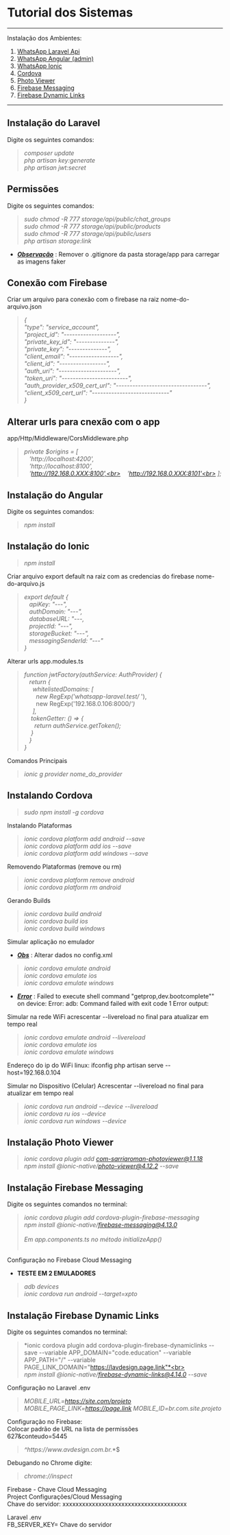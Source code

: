# Tutorial dos Sistemas

*******
Instalação dos Ambientes:

 1. [WhatsApp Laravel Api](#whatsapp-laravel)
 2. [WhatsApp Angular (admin)](#whatsapp-angular)
 3. [WhatsApp Ionic](#whatsapp-ionic)
 4. [Cordova](#cordova)
 5. [Photo Viewer](#photo-viewer)
 6. [Firebase Messaging](#firebase-messaging)
 7. [Firebase Dynamic Links](#firebase-dynamic-links)
 

*******

<div id='whatsapp-laravel'/>

## Instalação do Laravel <br>
Digite os seguintes comandos:

>*composer update<br>
php artisan key:generate<br>
php artisan jwt:secret*

## Permissões <br>
Digite os seguintes comandos:

>*sudo chmod -R 777 storage/api/public/chat_groups <br>
sudo chmod -R 777 storage/api/public/products <br>
sudo chmod -R 777 storage/api/public/users<br>
php artisan storage:link*

* **[*Observação*](#)** : Remover o .gitignore da pasta storage/app para carregar as imagens faker


## Conexão com Firebase <br>
Criar um arquivo para conexão com o firebase  na raiz nome-do-arquivo.json
>*{<br>
    "type": "service_account",<br>
    "project_id": "-------------------",<br>
    "private_key_id": "--------------",<br>
    "private_key": "--------------",<br>
    "client_email": "------------------",<br>
    "client_id": "-----------------",<br>
    "auth_uri": "---------------------",<br>
    "token_uri": "------------------------",<br>
    "auth_provider_x509_cert_url": "---------------------------------",<br>
    "client_x509_cert_url": "----------------------------"<br>
  }*
  
 
## Alterar urls para cnexão com o app <br> 
app/Http/Middleware/CorsMiddleware.php

>*private $origins = [<br>
&nbsp;&nbsp; 'http://localhost:4200',<br>
&nbsp;&nbsp; 'http://localhost:8100',<br>
&nbsp;&nbsp; 'http://192.168.0.XXX:8100',<br>
&nbsp;&nbsp; 'http://192.168.0.XXX:8101'<br>
];*
  

<div id='whatsapp-angular'/>

## Instalação do Angular<br>
Digite os seguintes comandos:

>*npm install*

<div id='whatsapp-ionic'/>


## Instalação do Ionic

>*npm install*

Criar arquivo export default na raiz com as credencias do firebase nome-do-arquivo.js

>*export default {<br>
&nbsp;&nbsp; apiKey: "---",<br>
&nbsp;&nbsp; authDomain: "---",<br>
&nbsp;&nbsp; databaseURL: "---,<br>
&nbsp;&nbsp; projectId: "---",<br>
&nbsp;&nbsp; storageBucket: "---",<br>
&nbsp;&nbsp; messagingSenderId: "---"<br>
}*

Alterar urls app.modules.ts

>*function jwtFactory(authService: AuthProvider) {<br>
&nbsp;&nbsp; return {<br>
&nbsp;&nbsp;&nbsp;&nbsp; whitelistedDomains: [ <br>
&nbsp;&nbsp;&nbsp;&nbsp;&nbsp;&nbsp; new RegExp('whatsapp-laravel.test/*
>'),<br>
&nbsp;&nbsp;&nbsp;&nbsp;&nbsp;&nbsp; new RegExp('192.168.0.106:8000/*')<br>
&nbsp;&nbsp;&nbsp;&nbsp; ],<br>
&nbsp;&nbsp;&nbsp;  tokenGetter: () => {<br>
&nbsp;&nbsp;&nbsp;&nbsp;&nbsp;  return authService.getToken();<br>
&nbsp;&nbsp;&nbsp; }<br>
&nbsp;&nbsp; }<br>
}*

Comandos Principais
>*ionic g provider nome_do_provider*

<div id='cordova'/>

## Instalando Cordova<br>
>*sudo npm install -g cordova*

Instalando Plataformas

>*ionic cordova platform add android --save<br>
ionic cordova platform add ios --save<br>
ionic cordova platform add windows --save*

Removendo Plataformas (remove ou rm)

>*ionic cordova platform remove android<br> 
ionic cordova platform rm android*

Gerando Builds

>*ionic cordova build android<br>
ionic cordova build ios<br>
ionic cordova build windows*

Simular aplicação no emulador

* **[*Obs*](#)** : Alterar dados no config.xml

>*ionic cordova emulate android<br>
ionic cordova emulate ios<br>
ionic cordova emulate windows*

* **[*Error*](#)** : Failed to execute shell command "getprop,dev.bootcomplete"" on device: Error: adb: Command failed with exit code 1 Error output:

Simular na rede WiFi 
acrescentar --livereload no final para atualizar em tempo real
>*ionic cordova emulate android --livereload<br>
ionic cordova emulate ios <br>
ionic cordova emulate windows*

Endereço do ip do WiFi linux: ifconfig
php artisan serve --host=192.168.0.104

Simular no Dispositivo (Celular) 
Acrescentar --livereload no final para atualizar em tempo real
>*ionic cordova run android --device --livereload<br>
ionic cordova ru ios --device<br>
ionic cordova run windows --device*

<div id='photo-viewer' />

## Instalação Photo Viewer<br>
>*ionic cordova plugin add com-sarriaroman-photoviewer@1.1.18*<br>
>*npm install @ionic-native/photo-viewer@4.12.2 --save*


<div id='firebase-messaging' />

## Instalação Firebase Messaging<br>
Digite os seguintes comandos no terminal:

>*ionic cordova plugin add cordova-plugin-firebase-messaging*<br>
>*npm install @ionic-native/firebase-messaging@4.13.0*<br><br>
>*Em app.components.ts no método initializeApp()*<br><br>



Configuração no Firebase Cloud Messaging


 * **TESTE EM 2 EMULADORES** <br>
 >*adb devices*<br>
 >*ionic cordova run android --target=xpto*
 




<div id='firebase-dynamic-links' />

## Instalação Firebase Dynamic Links<br>
Digite os seguintes comandos no terminal:

>*ionic cordova plugin add cordova-plugin-firebase-dynamiclinks --save --variable APP_DOMAIN="code.education" --variable APP_PATH="/" --variable PAGE_LINK_DOMAIN="https://lavdesign.page.link"*<br><br>
>*npm install @ionic-native/firebase-dynamic-links@4.14.0 --save*

Configuração no Laravel .env
>*MOBILE_URL=https://site.com/projeto* 
>*MOBILE_PAGE_LINK=https://page.link*
>*MOBILE_ID=br.com.site.projeto*

Configuração no Firebase:<br>
Colocar padrão de URL na lista de permissões<br>
627&conteudo=5445
>*^https://www\.avdesign\.com\.br.*\*$





Debugando no Chrome digite: 
>*chrome://inspect*

Firebase - Chave Cloud Messaging <br>
Project Configurações/Cloud Messaging <br>
Chave do servidor: xxxxxxxxxxxxxxxxxxxxxxxxxxxxxxxxxxxxxx<br>

Laravel .env<br>
FB_SERVER_KEY= Chave do servidor


